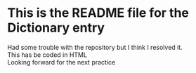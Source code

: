 <h1>This is the README file for the Dictionary entry</h1>

Had some trouble with the repository but I think I resolved it.<br/>
This has be coded in HTML<br/>
Looking forward for the next practice
